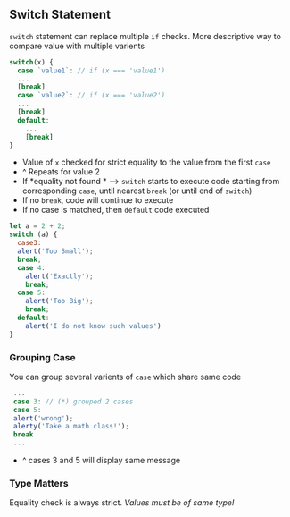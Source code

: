 ## Switch Statement
`switch` statement can replace multiple `if` checks. More descriptive way to compare value with multiple varients
```javascript
switch(x) {
  case `value1`: // if (x === 'value1')
  ...
  [break]
  case `value2`: // if (x === 'value2')
  ...
  [break]
  default:
    ...
    [break]
}
```
- Value of `x` checked for strict equality to the value from the first `case`
- ^ Repeats for value 2
- If *equality not found * --> `switch` starts to execute code starting from corresponding `case`, until nearest `break` (or until end of `switch`)
- If no `break`, code will continue to execute
- If no case is matched, then `default` code executed

```javascript 
let a = 2 + 2;
switch (a) {
  case3:
  alert('Too Small');
  break;
  case 4:
    alert('Exactly');
    break;
  case 5:
    alert('Too Big');
    break;
  default:
    alert('I do not know such values')
}
```

### Grouping Case
You can group several varients of `case` which share same code
```javascript 
 ...
 case 3: // (*) grouped 2 cases
 case 5: 
 alert('wrong');
 alerty('Take a math class!');
 break
 ...
 ```
 - ^ cases 3 and 5 will display same message

### Type Matters
Equality check is always strict. *Values must be of same type!*
